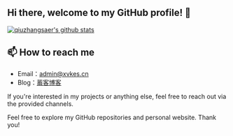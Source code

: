 ## Hi there, welcome to my GitHub profile! 👋

[![qiuzhangsaer's github stats](https://github-readme-stats.vercel.app/api?username=qiuzhangsaer&show_icons=true&theme=radical)](https://github.com/qiuzhangsaer)

## 📫 How to reach me

- Email：admin@xvkes.cn
- Blog：[蓄客博客](https://www.xvkes.cn/)

If you're interested in my projects or anything else, feel free to reach out via the provided channels.

Feel free to explore my GitHub repositories and personal website. Thank you!
